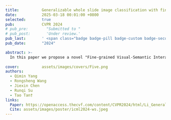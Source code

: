 ```yaml
---
title:          Generalizable whole slide image classification with fine-grained visual-semantic interaction
date:           2025-03-18 00:01:00 +0800
selected:       true
pub:            CVPR 2024
# pub_pre:        "Submitted to "
# pub_post:       'Under review.'
pub_last:       ' <span class="badge badge-pill badge-custom badge-secondary">Conference</span><span class="badge badge-pill badge-custom badge-warning">Poster</span>'
pub_date:       "2024"

abstract: >-
  In this paper we propose a novel "Fine-grained Visual-Semantic Interaction" (FiVE) framework for WSI classification. It is designed to enhance the model's generalizability by leveraging the interaction between localized visual patterns and fine-grained pathological semantics. 
  
cover:          assets/images/covers/Five.png
authors:
  - Qimin Yang
  - Rongsheng Wang
  - Jiexin Chen
  - Runqi Su
  - Tao Tan†
links:
  Paper: https://openaccess.thecvf.com/content/CVPR2024/html/Li_Generalizable_Whole_Slide_Image_Classification_with_Fine-Grained_Visual-Semantic_Interaction_CVPR_2024_paper.html
  Cite: assets/images/poster/icml2024-ws.jpeg
---
```

